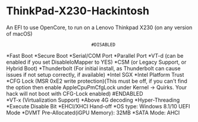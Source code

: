 # ThinkPad-X230-Hackintosh
An EFI to use OpenCore, to run on a Lenovo Thinkpad X230 (on any version of macOS)





									#DISABLED
*Fast Boot
*Secure Boot
*Serial/COM Port
*Parallel Port
*VT-d (can be enabled if you set DisableIoMapper to YES)
*CSM (or Legacy Support, or Hybrid Boot)
*Thunderbolt (For initial install, as Thunderbolt can cause issues if not setup correctly, if available)
*Intel SGX
*Intel Platform Trust
*CFG Lock (MSR 0xE2 write protection)(This must be off, if you can't find the option then enable AppleCpuPmCfgLock under Kernel -> Quirks. Your hack will not boot with CFG-Lock enabled)
									#ENDABLED	
*VT-x (Virtualization Support)
*Above 4G decoding
*Hyper-Threading
*Execute Disable Bit
*EHCI/XHCI Hand-off
*OS type: Windows 8.1/10 UEFI Mode
*DVMT Pre-Allocated(iGPU Memory): 32MB
*SATA Mode: AHCI
